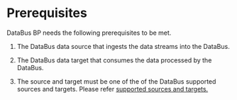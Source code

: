 # Prerequisites 

DataBus BP needs the following prerequisites to be met.

1.  The DataBus data source that ingests the data streams into the
    DataBus.

2.  The DataBus data target that consumes the data processed by the
    DataBus.

3.  The source and target must be one of the of the DataBus supported
    sources and targets. Please refer [supported sources and
    targets.](#supported-sources)